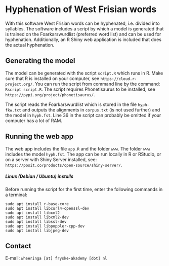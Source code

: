 # Hyphenation of West Frisian words

With this software West Frisian words can be hyphenated, i.e. divided into syllables. The software includes a script by which a model is generated that is trained on the Foarkarswurdlist (preferred word list) and can be used for hyphenation. Additionally, an R Shiny web application is included that does the actual hyphenation.

## Generating the model

The model can be generated with the script `script.R` which runs in R. Make sure that R is installed on your computer, see `https://cloud.r-project.org/`. You can run the script from command line by the command: `Rscript script.R`. The script requires Phonetisaurus to be installed, see `https://pypi.org/project/phonetisaurus/`.

The script reads the Foarkarswurdlist which is stored in the file `hyph-fkw.txt` and outputs the alignments in `corpus.txt` (is not used further) and the model in `hyph.fst`. Line 36 in the script can probably be omitted if your computer has a lot of RAM.

## Running the web app

The web app includes the file `app.R` and the folder `www`. The folder `www` includes the model `hyph.fst`. The app can be run locally in R or RStudio, or on a server with Shiny Server installed, see: `https://posit.co/products/open-source/shiny-server/`.

##### Linux (Debian / Ubuntu) installs

Before running the script for the first time, enter the following commands in a terminal:<br>

`sudo apt install r-base-core`<br>
`sudo apt install libcurl4-openssl-dev`<br>
`sudo apt install libxml2`<br>
`sudo apt install libxml2-dev`<br>
`sudo apt install libssl-dev`<br>
`sudo apt install libpoppler-cpp-dev`<br>
`sudo apt install libjpeg-dev`<br>

## Contact

E-mail: `wheeringa [at] fryske-akademy [dot] nl`
